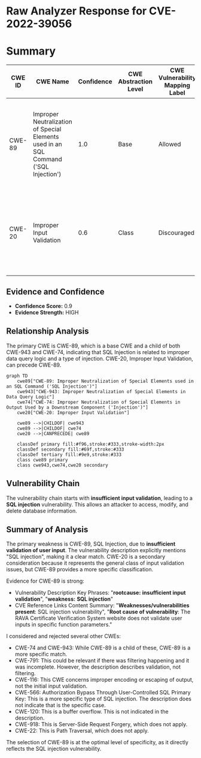 # Raw Analyzer Response for CVE-2022-39056

# Summary
| CWE ID | CWE Name | Confidence | CWE Abstraction Level | CWE Vulnerability Mapping Label | CWE-Vulnerability Mapping Notes |
|---|---|---|---|---|---|
| CWE-89 | Improper Neutralization of Special Elements used in an SQL Command ('SQL Injection') | 1.0 | Base | Allowed | Primary CWE. The vulnerability description clearly states "SQL injection" and the root cause is **insufficient input validation**. |
| CWE-20 | Improper Input Validation | 0.6 | Class | Discouraged | Secondary CWE. While **insufficient input validation** is mentioned, CWE-89 is a more specific and appropriate classification. |

## Evidence and Confidence

*   **Confidence Score:** 0.9
*   **Evidence Strength:** HIGH

## Relationship Analysis
The primary CWE is CWE-89, which is a base CWE and a child of both CWE-943 and CWE-74, indicating that SQL Injection is related to improper data query logic and a type of injection. CWE-20, Improper Input Validation, can precede CWE-89.

```mermaid
graph TD
    cwe89["CWE-89: Improper Neutralization of Special Elements used in an SQL Command ('SQL Injection')"]
    cwe943["CWE-943: Improper Neutralization of Special Elements in Data Query Logic"]
    cwe74["CWE-74: Improper Neutralization of Special Elements in Output Used by a Downstream Component ('Injection')"]
    cwe20["CWE-20: Improper Input Validation"]
    
    cwe89 -->|CHILDOF| cwe943
    cwe89 -->|CHILDOF| cwe74
    cwe20 -->|CANPRECEDE| cwe89

    classDef primary fill:#f96,stroke:#333,stroke-width:2px
    classDef secondary fill:#69f,stroke:#333
    classDef tertiary fill:#9e9,stroke:#333
    class cwe89 primary
    class cwe943,cwe74,cwe20 secondary
```

## Vulnerability Chain
The vulnerability chain starts with **insufficient input validation**, leading to a **SQL injection** vulnerability. This allows an attacker to access, modify, and delete database information.

## Summary of Analysis
The primary weakness is CWE-89, SQL Injection, due to **insufficient validation of user input**. The vulnerability description explicitly mentions "SQL injection", making it a clear match. CWE-20 is a secondary consideration because it represents the general class of input validation issues, but CWE-89 provides a more specific classification.

Evidence for CWE-89 is strong:
*   Vulnerability Description Key Phrases: "**rootcause:** **insufficient input validation**", "**weakness:** **SQL injection**"
*   CVE Reference Links Content Summary: "**Weaknesses/vulnerabilities present**: SQL injection vulnerability", "**Root cause of vulnerability**: The RAVA Certificate Verification System website does not validate user inputs in specific function parameters."

I considered and rejected several other CWEs:

*   CWE-74 and CWE-943: While CWE-89 is a child of these, CWE-89 is a more specific match.
*   CWE-791: This could be relevant if there was filtering happening and it was incomplete. However, the description describes validation, not filtering.
*   CWE-116: This CWE concerns improper encoding or escaping of output, not the initial input validation.
*   CWE-566: Authorization Bypass Through User-Controlled SQL Primary Key: This is a more specific type of SQL injection. The description does not indicate that is the specific case.
*   CWE-120: This is a buffer overflow. This is not indicated in the description.
*   CWE-918: This is Server-Side Request Forgery, which does not apply.
*   CWE-22: This is Path Traversal, which does not apply.

The selection of CWE-89 is at the optimal level of specificity, as it directly reflects the SQL injection vulnerability.